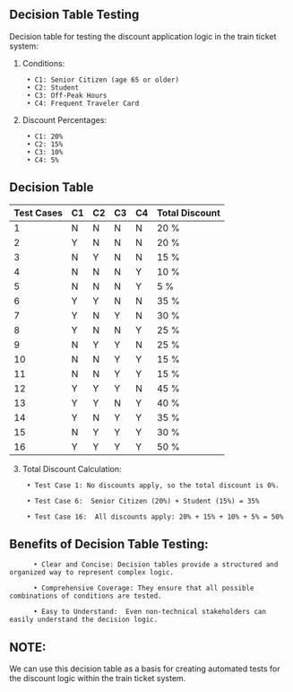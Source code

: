 ## Decision Table Testing

Decision table for testing the discount application logic in the train ticket system:

1. Conditions:
   
        • C1: Senior Citizen (age 65 or older)
        • C2: Student
        • C3: Off-Peak Hours
        • C4: Frequent Traveler Card

3. Discount Percentages:

        • C1: 20%
        • C2: 15%
        • C3: 10%
        • C4: 5%



## Decision Table

  | Test Cases    | C1       | C2       | C3       | C4       | Total Discount |
  | ------------- | -------- | -------- | -------- | -------- | -------------  |
  | 1             | N        | N        | N        | N        |      20 %      |
  | 2             | Y        | N        | N        | N        |      20 %      |
  | 3             | N        | Y        | N        | N        |      15 %      |
  | 4             | N        | N        | N        | Y        |      10 %      |
  | 5             | N        | N        | N        | Y        |       5 %      |
  | 6             | Y        | Y        | N        | N        |      35 %      |
  | 7             | Y        | N        | Y        | N        |      30 %      |
  | 8             | Y        | N        | N        | Y        |      25 %      |
  | 9             | N        | Y        | Y        | N        |      25 %      |
  | 10            | N        | N        | Y        | Y        |      15 %      |
  | 11            | N        | N        | Y        | Y        |      15 %      |
  | 12            | Y        | Y        | Y        | N        |      45 %      |
  | 13            | Y        | Y        | N        | Y        |      40 %      |
  | 14            | Y        | N        | Y        | Y        |      35 %      |
  | 15            | N        | Y        | Y        | Y        |      30 %      |
  | 16            | Y        | Y        | Y        | Y        |      50 %      |
  


  3. Total Discount Calculation:

          • Test Case 1: No discounts apply, so the total discount is 0%.
  
          • Test Case 6:  Senior Citizen (20%) + Student (15%) = 35%
  
          • Test Case 16:  All discounts apply: 20% + 15% + 10% + 5% = 50%
  

## Benefits of Decision Table Testing:

          • Clear and Concise: Decision tables provide a structured and organized way to represent complex logic.

          • Comprehensive Coverage: They ensure that all possible combinations of conditions are tested.

          • Easy to Understand:  Even non-technical stakeholders can easily understand the decision logic.
          

## NOTE:  

We can use this decision table as a basis for creating automated tests for the discount logic within the train ticket system.


